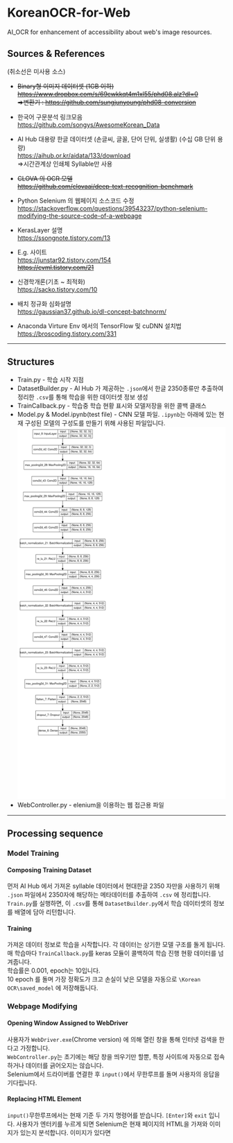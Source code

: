 # KoreanOCR-for-Web
AI_OCR for enhancement of accessibility about web's image resources.


## Sources & References
(취소선은 미사용 소스)  

* ~~Binary형 이미지 데이터셋  (1GB 이하)
https://www.dropbox.com/s/69cwkkqt4m1xl55/phd08.alz?dl=0  
  =>변환기 : https://github.com/sungjunyoung/phd08-conversion~~  

  
* 한국어 구문분석 링크모음  
https://github.com/songys/AwesomeKorean_Data  
  
* AI Hub 대용량 한글 데이터셋 (손글씨, 글꼴, 단어 단위, 실생활) (수십 GB 단위 용량)  
https://aihub.or.kr/aidata/133/download  
  =>시간관계상 인쇄체 Syllable만 사용

* ~~CLOVA 의 OCR 모델  
  https://github.com/clovaai/deep-text-recognition-benchmark~~  

* Python Selenium 의 웹페이지 소스코드 수정  
https://stackoverflow.com/questions/39543237/python-selenium-modifying-the-source-code-of-a-webpage

- KerasLayer 설명  
https://ssongnote.tistory.com/13

- E.g. 사이트  
https://junstar92.tistory.com/154  
~~https://cvml.tistory.com/21~~  

- 신경학개론(기초 ~ 최적화)  
https://sacko.tistory.com/10
  
- 배치 정규화 심화설명  
https://gaussian37.github.io/dl-concept-batchnorm/

- Anaconda Virture Env 에서의 TensorFlow 및 cuDNN 설치법  
https://broscoding.tistory.com/331

-----
## Structures
- Train.py - 학습 시작 지점
- DatasetBuilder.py - AI Hub 가 제공하는 `.json`에서 한글 2350종류만 추출하여 정리한 `.csv`를 통해 학습을 위한 데이터셋 정보 생성
- TrainCallback.py - 학습중 학습 현황 표시와 모델저장을 위한 콜백 클래스
- Model.py & Model.ipynb(test file) - CNN 모델 파일. `.ipynb`는 아래에 있는 현재 구성된 모델의 구성도를 만들기 위해 사용된 파일입니다.
![Failed to load](/Model-Structure.png)
- WebController.py - elenium을 이용하는 웹 접근용 파일

-----
## Processing sequence  
  
### Model Training
#### Composing Training Dataset
먼저 AI Hub 에서 가져온 syllable 데이터에서 현대한글 2350 자만을 사용하기 위해 `.json` 파일에서 2350자에 해당하는 메타데이터를 추출하여 `.csv` 에 정리합니다.  
`Train.py`를 실행하면, 이 `.csv`를 통해 `DatasetBuilder.py`에서 학습 데이터셋의 정보를 배열에 담아 리턴합니다.  
#### Training
가져온 데이터 정보로 학습을 시작합니다. 각 데이터는 상기한 모델 구조를 돌게 됩니다.  
매 학습마다 `TrainCallback.py`를 keras 모듈이 콜백하여 학습 진행 현황 데이터를 넘겨줍니다.  
학습률은 0.001, epoch는 10입니다.  
10 epoch 를 돌며 가장 정확도가 크고 손실이 낮은 모델을 자동으로 `\Korean OCR\saved_model` 에 저장해둡니다.  
### Webpage Modifying
#### Opening Window Assigned to WebDriver
사용자가 `WebDriver.exe`(Chrome version) 에 의해 열린 창을 통해 인터넷 검색을 한다고 가정합니다.  
`WebController.py`는 초기에는 해당 창을 띄우기만 할뿐, 특정 사이트에 자동으로 접속하거나 데이터를 긁어오지는 않습니다.  
Selenium에서 드라이버를 연결한 후 `input()`에서 무한루프를 돌며 사용자의 응답을 기다립니다.
#### Replacing HTML Element
`input()`무한루프에서는 현재 기준 두 가지 명령어를 받습니다. `[Enter]`와 `exit` 입니다.
사용자가 엔터키를 누르게 되면 Selenium은 현재 페이지의 HTML을 가져와 이미지가 있는지 분석합니다.
이미지가 있다면 

